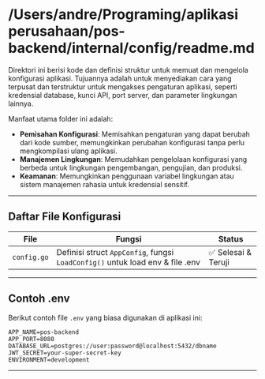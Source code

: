 # /Users/andre/Programing/aplikasi perusahaan/pos-backend/internal/config/readme.md

Direktori ini berisi kode dan definisi struktur untuk memuat dan mengelola konfigurasi aplikasi. Tujuannya adalah untuk menyediakan cara yang terpusat dan terstruktur untuk mengakses pengaturan aplikasi, seperti kredensial database, kunci API, port server, dan parameter lingkungan lainnya.

Manfaat utama folder ini adalah:

- **Pemisahan Konfigurasi**: Memisahkan pengaturan yang dapat berubah dari kode sumber, memungkinkan perubahan konfigurasi tanpa perlu mengkompilasi ulang aplikasi.
- **Manajemen Lingkungan**: Memudahkan pengelolaan konfigurasi yang berbeda untuk lingkungan pengembangan, pengujian, dan produksi.
- **Keamanan**: Memungkinkan penggunaan variabel lingkungan atau sistem manajemen rahasia untuk kredensial sensitif.

---

## Daftar File Konfigurasi

| File        | Fungsi                                                                        | Status              |
| ----------- | ----------------------------------------------------------------------------- | ------------------- |
| `config.go` | Definisi struct `AppConfig`, fungsi `LoadConfig()` untuk load env & file .env | ✅ Selesai & Teruji |

---

## Contoh .env

Berikut contoh file `.env` yang biasa digunakan di aplikasi ini:

```env
APP_NAME=pos-backend
APP_PORT=8080
DATABASE_URL=postgres://user:password@localhost:5432/dbname
JWT_SECRET=your-super-secret-key
ENVIRONMENT=development
```

---
